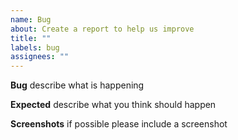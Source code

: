 ```yaml
---
name: Bug
about: Create a report to help us improve
title: ""
labels: bug
assignees: ""
---
```


**Bug**
describe what is happening

**Expected**
describe what you think should happen

**Screenshots**
if possible please include a screenshot
